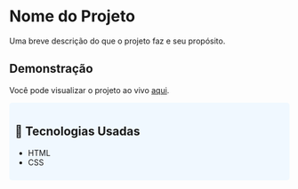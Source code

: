 # Nome do Projeto

Uma breve descrição do que o projeto faz e seu propósito.

## Demonstração
Você pode visualizar o projeto ao vivo [aqui]([https://seuusuario.github.io/nome-do-repo](https://devrafae.github.io/Assinaturasemail/)).

<div style="background-color: #f0f8ff; padding: 10px; border-radius: 5px;">
  <h2>🎨 Tecnologias Usadas</h2>
  <ul>
    <li>HTML</li>
    <li>CSS</li>
  </ul>
</div>
